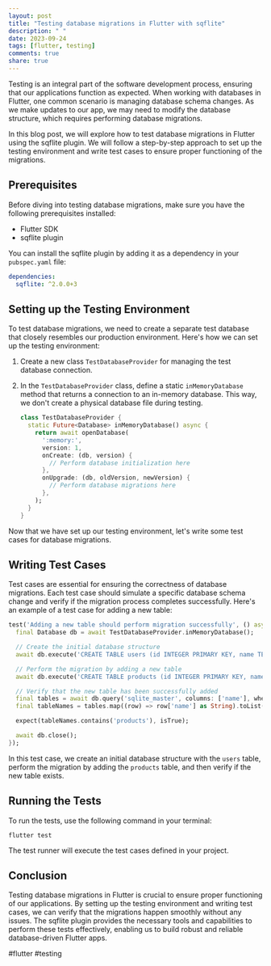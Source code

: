 ```yaml
---
layout: post
title: "Testing database migrations in Flutter with sqflite"
description: " "
date: 2023-09-24
tags: [flutter, testing]
comments: true
share: true
---
```


Testing is an integral part of the software development process, ensuring that our applications function as expected. When working with databases in Flutter, one common scenario is managing database schema changes. As we make updates to our app, we may need to modify the database structure, which requires performing database migrations.

In this blog post, we will explore how to test database migrations in Flutter using the sqflite plugin. We will follow a step-by-step approach to set up the testing environment and write test cases to ensure proper functioning of the migrations.

## Prerequisites

Before diving into testing database migrations, make sure you have the following prerequisites installed:

- Flutter SDK
- sqflite plugin

You can install the sqflite plugin by adding it as a dependency in your `pubspec.yaml` file:

```yaml
dependencies:
  sqflite: ^2.0.0+3
```

## Setting up the Testing Environment

To test database migrations, we need to create a separate test database that closely resembles our production environment. Here's how we can set up the testing environment:

1. Create a new class `TestDatabaseProvider` for managing the test database connection.
2. In the `TestDatabaseProvider` class, define a static `inMemoryDatabase` method that returns a connection to an in-memory database. This way, we don't create a physical database file during testing.

   ```dart
   class TestDatabaseProvider {
     static Future<Database> inMemoryDatabase() async {
       return await openDatabase(
         ':memory:',
         version: 1,
         onCreate: (db, version) {
           // Perform database initialization here
         },
         onUpgrade: (db, oldVersion, newVersion) {
           // Perform database migrations here
         },
       );
     }
   }
   ```

Now that we have set up our testing environment, let's write some test cases for database migrations.

## Writing Test Cases

Test cases are essential for ensuring the correctness of database migrations. Each test case should simulate a specific database schema change and verify if the migration process completes successfully. Here's an example of a test case for adding a new table:

```dart
test('Adding a new table should perform migration successfully', () async {
  final Database db = await TestDatabaseProvider.inMemoryDatabase();

  // Create the initial database structure
  await db.execute('CREATE TABLE users (id INTEGER PRIMARY KEY, name TEXT)');

  // Perform the migration by adding a new table
  await db.execute('CREATE TABLE products (id INTEGER PRIMARY KEY, name TEXT, price REAL)');

  // Verify that the new table has been successfully added
  final tables = await db.query('sqlite_master', columns: ['name'], where: 'type = ?', whereArgs: ['table']);
  final tableNames = tables.map((row) => row['name'] as String).toList();

  expect(tableNames.contains('products'), isTrue);

  await db.close();
});
```

In this test case, we create an initial database structure with the `users` table, perform the migration by adding the `products` table, and then verify if the new table exists.

## Running the Tests

To run the tests, use the following command in your terminal:

```
flutter test
```

The test runner will execute the test cases defined in your project.

## Conclusion

Testing database migrations in Flutter is crucial to ensure proper functioning of our applications. By setting up the testing environment and writing test cases, we can verify that the migrations happen smoothly without any issues. The sqflite plugin provides the necessary tools and capabilities to perform these tests effectively, enabling us to build robust and reliable database-driven Flutter apps.

#flutter #testing